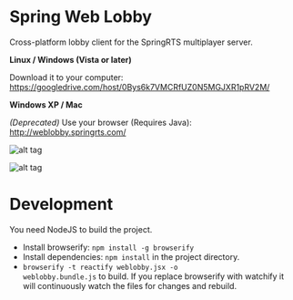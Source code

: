 Spring Web Lobby
===========

Cross-platform lobby client for the SpringRTS multiplayer server.

**Linux  / Windows (Vista or later)**

Download it to your computer:
https://googledrive.com/host/0Bys6k7VMCRfUZ0N5MGJXR1pRV2M/

**Windows XP / Mac**

_(Deprecated)_ Use your browser (Requires Java):
http://weblobby.springrts.com/


![alt tag](http://i.imgur.com/10E8cUA.png)

![alt tag](http://i.imgur.com/eRuZwc8.png)


Development
===========

You need NodeJS to build the project.

* Install browserify: <code>npm install -g browserify</code>
* Install dependencies: <code>npm install</code> in the project directory.
* <code>browserify -t reactify weblobby.jsx -o weblobby.bundle.js</code> to
  build. If you replace browserify with watchify it will continuously watch the
  files for changes and rebuild.
